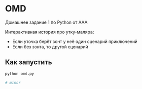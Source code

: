 # OMD

Домашнее задание 1 по Python от ААА

Интерактивная история про утку-маляра:  
- Если уточка берёт зонт у неё один сценарий приключений
- Если без зонта, то другой сценарий

## Как запустить

```bash
python omd.py

# minor 
